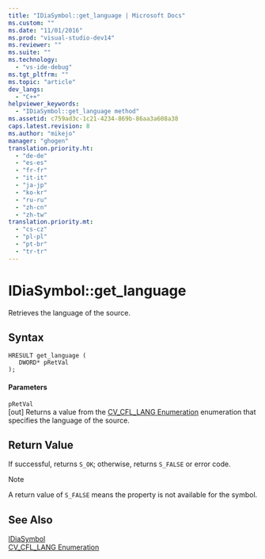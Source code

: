 ```yaml
---
title: "IDiaSymbol::get_language | Microsoft Docs"
ms.custom: ""
ms.date: "11/01/2016"
ms.prod: "visual-studio-dev14"
ms.reviewer: ""
ms.suite: ""
ms.technology: 
  - "vs-ide-debug"
ms.tgt_pltfrm: ""
ms.topic: "article"
dev_langs: 
  - "C++"
helpviewer_keywords: 
  - "IDiaSymbol::get_language method"
ms.assetid: c759ad3c-1c21-4234-869b-86aa3a608a38
caps.latest.revision: 8
ms.author: "mikejo"
manager: "ghogen"
translation.priority.ht: 
  - "de-de"
  - "es-es"
  - "fr-fr"
  - "it-it"
  - "ja-jp"
  - "ko-kr"
  - "ru-ru"
  - "zh-cn"
  - "zh-tw"
translation.priority.mt: 
  - "cs-cz"
  - "pl-pl"
  - "pt-br"
  - "tr-tr"
---
```

# IDiaSymbol::get_language
Retrieves the language of the source.  
  
## Syntax  
  
```cpp#  
HRESULT get_language (   
   DWORD* pRetVal  
);  
```  
  
#### Parameters  
 `pRetVal`  
 [out] Returns a value from the [CV_CFL_LANG Enumeration](../../debugger/debug-interface-access/cv-cfl-lang.md) enumeration that specifies the language of the source.  
  
## Return Value  
 If successful, returns `S_OK`; otherwise, returns `S_FALSE` or error code.  
  
> [!NOTE]
>  A return value of `S_FALSE` means the property is not available for the symbol.  
  
## See Also  
 [IDiaSymbol](../../debugger/debug-interface-access/idiasymbol.md)   
 [CV_CFL_LANG Enumeration](../../debugger/debug-interface-access/cv-cfl-lang.md)
